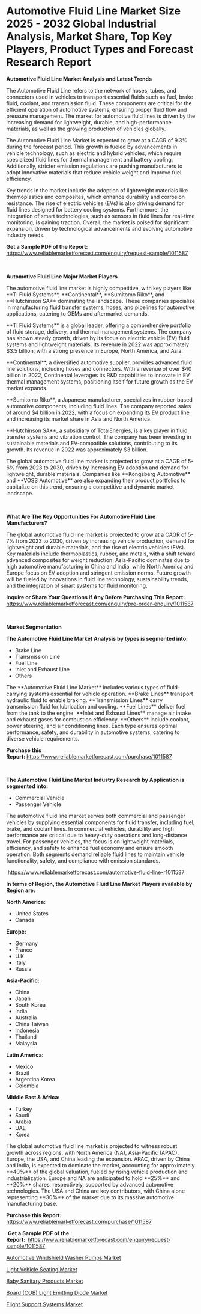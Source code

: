 <p><h1>Automotive Fluid Line Market Size 2025 - 2032 Global Industrial Analysis, Market Share, Top Key Players, Product Types and Forecast Research Report</h1></p><p><strong>Automotive Fluid Line Market Analysis and Latest Trends</strong></p>
<p><p>The Automotive Fluid Line refers to the network of hoses, tubes, and connectors used in vehicles to transport essential fluids such as fuel, brake fluid, coolant, and transmission fluid. These components are critical for the efficient operation of automotive systems, ensuring proper fluid flow and pressure management. The market for automotive fluid lines is driven by the increasing demand for lightweight, durable, and high-performance materials, as well as the growing production of vehicles globally.</p><p>The Automotive Fluid Line Market is expected to grow at a CAGR of 9.3% during the forecast period. This growth is fueled by advancements in vehicle technology, such as electric and hybrid vehicles, which require specialized fluid lines for thermal management and battery cooling. Additionally, stricter emission regulations are pushing manufacturers to adopt innovative materials that reduce vehicle weight and improve fuel efficiency.</p><p>Key trends in the market include the adoption of lightweight materials like thermoplastics and composites, which enhance durability and corrosion resistance. The rise of electric vehicles (EVs) is also driving demand for fluid lines designed for battery cooling systems. Furthermore, the integration of smart technologies, such as sensors in fluid lines for real-time monitoring, is gaining traction. Overall, the market is poised for significant expansion, driven by technological advancements and evolving automotive industry needs.</p></p>
<p><strong>Get a Sample PDF of the Report:&nbsp;</strong> <a href="https://www.reliablemarketforecast.com/enquiry/request-sample/1011587?utm_campaign=1875&utm_medium=2&utm_source=Github&utm_content=ia&utm_term=24012025&utm_id=automotive-fluid-line">https://www.reliablemarketforecast.com/enquiry/request-sample/1011587</a></p>
<p>&nbsp;</p>
<p><strong>Automotive Fluid Line Major Market Players</strong></p>
<p><p>The automotive fluid line market is highly competitive, with key players like **TI Fluid Systems**, **Continental**, **Sumitomo Riko**, and **Hutchinson SA** dominating the landscape. These companies specialize in manufacturing fluid transfer systems, hoses, and pipelines for automotive applications, catering to OEMs and aftermarket demands.</p><p>**TI Fluid Systems** is a global leader, offering a comprehensive portfolio of fluid storage, delivery, and thermal management systems. The company has shown steady growth, driven by its focus on electric vehicle (EV) fluid systems and lightweight materials. Its revenue in 2022 was approximately $3.5 billion, with a strong presence in Europe, North America, and Asia.</p><p>**Continental**, a diversified automotive supplier, provides advanced fluid line solutions, including hoses and connectors. With a revenue of over $40 billion in 2022, Continental leverages its R&D capabilities to innovate in EV thermal management systems, positioning itself for future growth as the EV market expands.</p><p>**Sumitomo Riko**, a Japanese manufacturer, specializes in rubber-based automotive components, including fluid lines. The company reported sales of around $4 billion in 2022, with a focus on expanding its EV product line and increasing its market share in Asia and North America.</p><p>**Hutchinson SA**, a subsidiary of TotalEnergies, is a key player in fluid transfer systems and vibration control. The company has been investing in sustainable materials and EV-compatible solutions, contributing to its growth. Its revenue in 2022 was approximately $3 billion.</p><p>The global automotive fluid line market is projected to grow at a CAGR of 5-6% from 2023 to 2030, driven by increasing EV adoption and demand for lightweight, durable materials. Companies like **Kongsberg Automotive** and **VOSS Automotive** are also expanding their product portfolios to capitalize on this trend, ensuring a competitive and dynamic market landscape.</p></p>
<p>&nbsp;</p>
<p><strong>What Are The Key Opportunities For Automotive Fluid Line Manufacturers?</strong></p>
<p><p>The global automotive fluid line market is projected to grow at a CAGR of 5-7% from 2023 to 2030, driven by increasing vehicle production, demand for lightweight and durable materials, and the rise of electric vehicles (EVs). Key materials include thermoplastics, rubber, and metals, with a shift toward advanced composites for weight reduction. Asia-Pacific dominates due to high automotive manufacturing in China and India, while North America and Europe focus on EV adoption and stringent emission norms. Future growth will be fueled by innovations in fluid line technology, sustainability trends, and the integration of smart systems for fluid monitoring.</p></p>
<p><strong>Inquire or Share Your Questions If Any Before Purchasing This Report:</strong> <a href="https://www.reliablemarketforecast.com/enquiry/pre-order-enquiry/1011587?utm_campaign=1875&utm_medium=2&utm_source=Github&utm_content=ia&utm_term=24012025&utm_id=automotive-fluid-line">https://www.reliablemarketforecast.com/enquiry/pre-order-enquiry/1011587</a></p>
<p>&nbsp;</p>
<p><strong>Market Segmentation</strong></p>
<p><strong>The Automotive Fluid Line Market Analysis by types is segmented into:</strong></p>
<p><ul><li>Brake Line</li><li>Transmission Line</li><li>Fuel Line</li><li>Inlet and Exhaust Line</li><li>Others</li></ul></p>
<p><p>The **Automotive Fluid Line Market** includes various types of fluid-carrying systems essential for vehicle operation. **Brake Lines** transport hydraulic fluid to enable braking. **Transmission Lines** carry transmission fluid for lubrication and cooling. **Fuel Lines** deliver fuel from the tank to the engine. **Inlet and Exhaust Lines** manage air intake and exhaust gases for combustion efficiency. **Others** include coolant, power steering, and air conditioning lines. Each type ensures optimal performance, safety, and durability in automotive systems, catering to diverse vehicle requirements.</p></p>
<p><strong>Purchase this Report:&nbsp;</strong><a href="https://www.reliablemarketforecast.com/purchase/1011587?utm_campaign=1875&utm_medium=2&utm_source=Github&utm_content=ia&utm_term=24012025&utm_id=automotive-fluid-line">https://www.reliablemarketforecast.com/purchase/1011587</a></p>
<p>&nbsp;</p>
<p><strong>The Automotive Fluid Line Market Industry Research by Application is segmented into:</strong></p>
<p><ul><li>Commercial Vehicle</li><li>Passenger Vehicle</li></ul></p>
<p><p>The automotive fluid line market serves both commercial and passenger vehicles by supplying essential components for fluid transfer, including fuel, brake, and coolant lines. In commercial vehicles, durability and high performance are critical due to heavy-duty operations and long-distance travel. For passenger vehicles, the focus is on lightweight materials, efficiency, and safety to enhance fuel economy and ensure smooth operation. Both segments demand reliable fluid lines to maintain vehicle functionality, safety, and compliance with emission standards.</p></p>
<p><a href="https://www.reliablemarketforecast.com/automotive-fluid-line-r1011587?utm_campaign=1875&utm_medium=2&utm_source=Github&utm_content=ia&utm_term=24012025&utm_id=automotive-fluid-line">&nbsp;https://www.reliablemarketforecast.com/automotive-fluid-line-r1011587</a></p>
<p><strong>In terms of Region, the Automotive Fluid Line Market Players available by Region are:</strong></p>
<p>
    <p> <strong> North America: </strong>
        <ul>
            <li>United States</li>
            <li>Canada</li>
        </ul>
        </p> 
    <p> <strong> Europe: </strong>
        <ul>
            <li>Germany</li>
            <li>France</li>
            <li>U.K.</li>
            <li>Italy</li>
            <li>Russia</li>
        </ul>
        </p> 
    <p> <strong> Asia-Pacific: </strong>
        <ul>
            <li>China</li>
            <li>Japan</li>
            <li>South Korea</li>
            <li>India</li>
            <li>Australia</li>
            <li>China Taiwan</li>
            <li>Indonesia</li>
            <li>Thailand</li>
            <li>Malaysia</li>
        </ul>
        </p> 
    <p> <strong> Latin America: </strong>
        <ul>
            <li>Mexico</li>
            <li>Brazil</li>
            <li>Argentina Korea</li>
            <li>Colombia</li>
        </ul>
        </p> 
    <p> <strong> Middle East & Africa: </strong>
        <ul>
            <li>Turkey</li>
            <li>Saudi</li>
            <li>Arabia</li>
            <li>UAE</li>
            <li>Korea</li>
        </ul>
    </p>
    </p>
<p><p>The global automotive fluid line market is projected to witness robust growth across regions, with North America (NA), Asia-Pacific (APAC), Europe, the USA, and China leading the expansion. APAC, driven by China and India, is expected to dominate the market, accounting for approximately **40%** of the global valuation, fueled by rising vehicle production and industrialization. Europe and NA are anticipated to hold **25%** and **20%** shares, respectively, supported by advanced automotive technologies. The USA and China are key contributors, with China alone representing **30%** of the market due to its massive automotive manufacturing base.</p></p>
<p><strong>Purchase this Report: </strong><a href="https://www.reliablemarketforecast.com/purchase/1011587?utm_campaign=1875&utm_medium=2&utm_source=Github&utm_content=ia&utm_term=24012025&utm_id=automotive-fluid-line">https://www.reliablemarketforecast.com/purchase/1011587</a></p>
<p>&nbsp;<strong>Get a Sample PDF of the Report:&nbsp;&nbsp;</strong><a href="https://www.reliablemarketforecast.com/enquiry/request-sample/1011587?utm_campaign=1875&utm_medium=2&utm_source=Github&utm_content=ia&utm_term=24012025&utm_id=automotive-fluid-line">https://www.reliablemarketforecast.com/enquiry/request-sample/1011587</a></p>
<p><strong></strong></p>
<p><p><a href="https://github.com/njockebogris/Market-Research-Report-List-1/blob/main/automotive-windshield-washer-pumps-market.md?utm_campaign=1875&utm_medium=2&utm_source=Github&utm_content=ia&utm_term=24012025&utm_id=automotive-fluid-line">Automotive Windshield Washer Pumps Market</a></p><p><a href="https://github.com/gregorywiliams78/Market-Research-Report-List-1/blob/main/light-vehicle-seating-market.md?utm_campaign=1875&utm_medium=2&utm_source=Github&utm_content=ia&utm_term=24012025&utm_id=automotive-fluid-line">Light Vehicle Seating Market</a></p><p><a href="https://www.linkedin.com/pulse/detailed-baby-sanitary-products-market-study-segmentation-3bt8f?utm_campaign=1875&utm_medium=2&utm_source=Github&utm_content=ia&utm_term=24012025&utm_id=automotive-fluid-line">Baby Sanitary Products Market</a></p><p><a href="https://www.linkedin.com/pulse/rising-board-cob-light-emitting-diode-market-key-drivers-ieq9c?utm_campaign=1875&utm_medium=2&utm_source=Github&utm_content=ia&utm_term=24012025&utm_id=automotive-fluid-line">Board (COB) Light Emitting Diode Market</a></p><p><a href="https://www.linkedin.com/pulse/global-flight-support-systems-market-research-report-vw6zc?utm_campaign=1875&utm_medium=2&utm_source=Github&utm_content=ia&utm_term=24012025&utm_id=automotive-fluid-line">Flight Support Systems Market</a></p></p>